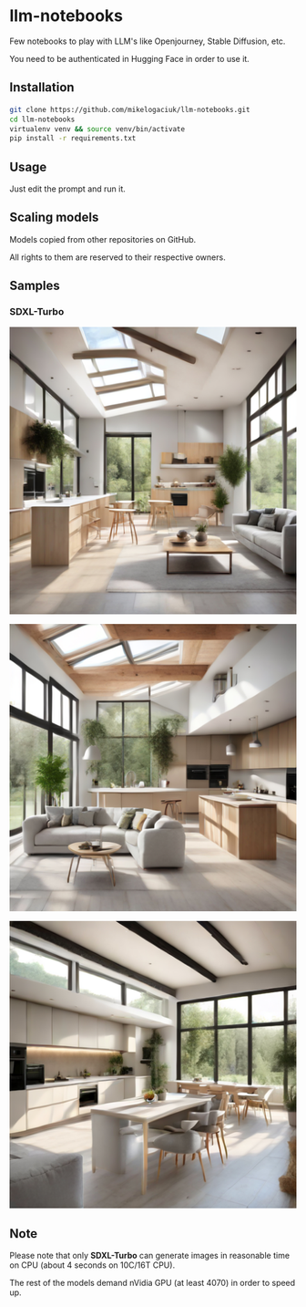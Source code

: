 # llm-notebooks

Few notebooks to play with LLM's like Openjourney, Stable Diffusion, etc.

You need to be authenticated in Hugging Face in order to use it.

## Installation

```bash
git clone https://github.com/mikelogaciuk/llm-notebooks.git
cd llm-notebooks
virtualenv venv && source venv/bin/activate
pip install -r requirements.txt
```

## Usage

Just edit the prompt and run it.

## Scaling models
Models copied from other repositories on GitHub.

All rights to them are reserved to their respective owners.

## Samples

### SDXL-Turbo

![#1](./samples/B6h9r3Q0Q11L6g3p1m6a4g7T9.png)

![#2](./samples/M0U8R5l5F12f10d0w8U8M8V8N1.png)

![#3](./samples/O9k1f11B12R3m12Y7m8i3n5K2u9.png)

## Note

Please note that only **SDXL-Turbo** can generate images in reasonable time on CPU (about 4 seconds on 10C/16T CPU).

The rest of the models demand nVidia GPU (at least 4070) in order to speed up.